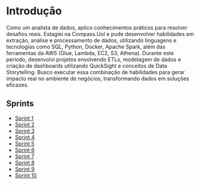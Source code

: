 ﻿#  **Introdução**

Como um analista de dados, aplico conhecimentos práticos para resolver desafios reais. Estagiei na Compass.Uol e pude desenvolver habilidades em extração, análise e processamento de dados, utilizando linguagens e tecnologias como SQL, Python, Docker, Apache Spark, além das ferramentas da AWS (Glue, Lambda, EC2, S3, Athena). Durante este período, desenvolvi projetos envolvendo ETLs, modelagem de dados e criação de dashboards utilizando QuickSight e conceitos de Data Storytelling. Busco executar essa combinação de habilidades para gerar impacto real no ambiente de negócios, transformando dados em soluções eficazes. 

## **Sprints**

- [Sprint 1](https://github.com/heitorkobayashi/PB-HEITOR-KOBAYASHI/tree/main/Sprint%201)
- [Sprint 2](https://github.com/heitorkobayashi/PB-HEITOR-KOBAYASHI/tree/main/Sprint%202)
- [Sprint 3](https://github.com/heitorkobayashi/PB-HEITOR-KOBAYASHI/tree/main/Sprint%203)
- [Sprint 4](https://github.com/heitorkobayashi/PB-HEITOR-KOBAYASHI/tree/main/Sprint%204)
- [Sprint 5](https://github.com/heitorkobayashi/PB-HEITOR-KOBAYASHI/tree/main/Sprint%205)
- [Sprint 6](https://github.com/heitorkobayashi/PB-HEITOR-KOBAYASHI/tree/main/Sprint%206)
- [Sprint 7](https://github.com/heitorkobayashi/PB-HEITOR-KOBAYASHI/tree/main/Sprint%207)
- [Sprint 8](https://github.com/heitorkobayashi/PB-HEITOR-KOBAYASHI/tree/main/Sprint%208)
- [Sprint 9](https://github.com/heitorkobayashi/PB-HEITOR-KOBAYASHI/tree/main/Sprint%209)
- [Sprint 10](https://github.com/heitorkobayashi/PB-HEITOR-KOBAYASHI/tree/main/Sprint%2010)